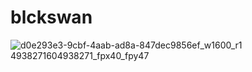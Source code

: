 # blckswan
[](openapi.yaml)
![d0e293e3-9cbf-4aab-ad8a-847dec9856ef_w1600_r1 4938271604938271_fpx40_fpy47](https://user-images.githubusercontent.com/114263485/193764109-4e0593c5-7226-40f3-a2b5-f3527587be71.svg)

